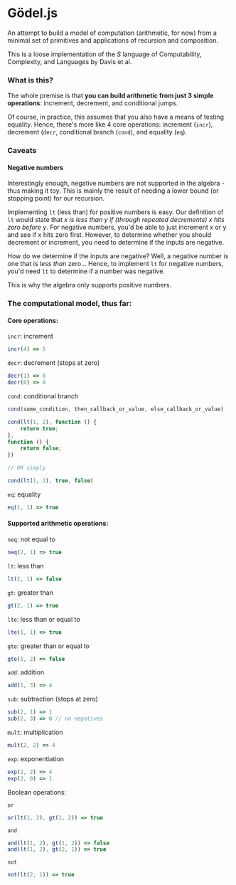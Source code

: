 Gödel.js
========

An attempt to build a model of computation (arithmetic, for now) from a minimal 
set of primitives and applications of recursion and composition. 

This is a loose implementation of the *S* language of Computability, Complexity, and Languages by Davis et al.

### What is this?

The whole premise is that **you can build arithmetic from 
just 3 simple operations**: increment, decrement, and conditional jumps.

Of course, in practice, this assumes that you also have a means of testing equality. 
Hence, there's more like 4 core operations:
increment (`incr`), decrement (`decr`, conditional branch (`cond`), and equality (`eq`).

### Caveats

#### Negative numbers

Interestingly enough, negative numbers are not supported in the algebra - thus making it toy. 
This is mainly the result of needing a lower bound (or stopping point) for our recursion.

Implementing `lt` (less than) for positive numbers is easy. Our definition of `lt` would state 
that *x is less than y if (through repeated decrements) x hits zero before y*. For negative numbers, 
you'd be able to just increment x or y and see if x hits zero first. However, to determine whether you
should decrement or increment, you need to determine if the inputs are negative. 

How do we determine if the inputs are negative? Well, a negative number is one that is *less than* zero...
Hence, to implement `lt` for negative numbers, you'd need `lt` to determine if a number was negative. 

This is why the algebra only supports positive numbers.

### The computational model, thus far:

#### Core operations:

`incr`: increment
```javascript
incr(4) => 5
```

`decr`: decrement (stops at zero)
```javascript
decr(1) => 0
decr(0) => 0
```

`cond`: conditional branch
```javascript
cond(some_condition, then_callback_or_value, else_callback_or_value)

cond(lt(1, 2), function () {
    return true;
},
function () {
    return false;
})

// OR simply

cond(lt(1, 2), true, false)
```

`eq`: equality
```javascript
eq(1, 1) => true
```

#### Supported arithmetic operations:

`neq`: not equal to
```javascript
neq(2, 1) => true
```

`lt`: less than
```javascript
lt(2, 1) => false
```

`gt`: greater than
```javascript
gt(2, 1) => true
```

`lte`: less than or equal to
```javascript
lte(1, 1) => true
```

`gte`: greater than or equal to
```javascript
gte(1, 2) => false
```

`add`: addition
```javascript
add(1, 3) => 4
```

`sub`: subtraction (stops at zero)
```javascript
sub(2, 1) => 1
sub(2, 3) => 0 // no negatives
```

`mult`: multiplication
```javascript
mult(2, 2) => 4
```

`exp`: exponentiation
```javascript
exp(2, 2) => 4
exp(2, 0) => 1
```

Boolean operations:

`or`
```javascript
or(lt(1, 2), gt(1, 2)) => true
```

`and`
```javascript
and(lt(1, 2), gt(1, 2)) => false
and(lt(1, 2), gt(2, 1)) => true
```

`not`
```javascript
not(lt(2, 1)) => true
```